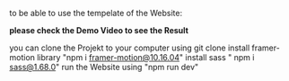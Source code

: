 to be able to use the tempelate of the Website:


**please check the Demo Video to see the Result**

you can clone the Projekt to your computer using git clone
install framer-motion library "npm i framer-motion@10.16.04"
install sass " npm  i sass@1.68.0"
run the Website using "npm run dev"
